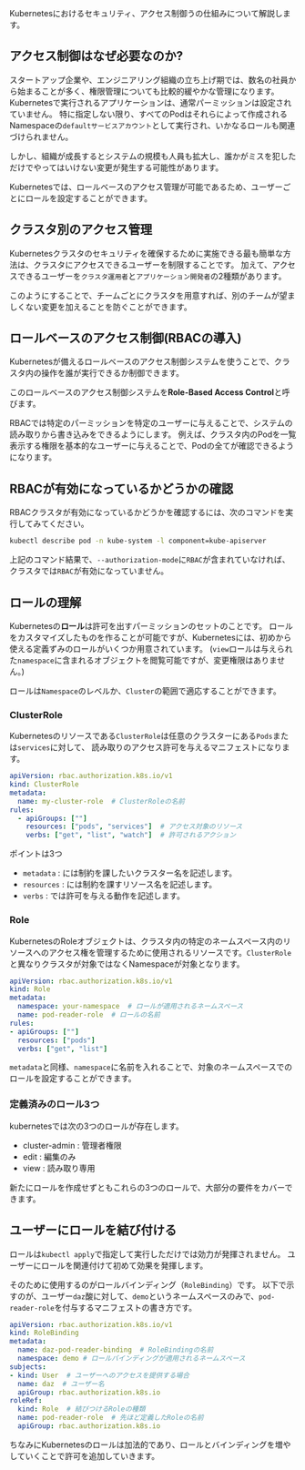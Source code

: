 




Kubernetesにおけるセキュリティ、アクセス制御うの仕組みについて解説します。



## アクセス制御はなぜ必要なのか?

スタートアップ企業や、エンジニアリング組織の立ち上げ期では、数名の社員から始まることが多く、権限管理についても比較的緩やかな管理になります。
Kubernetesで実行されるアプリケーションは、通常パーミッションは設定されていません。
特に指定しない限り、すべてのPodはそれらによって作成されるNamespaceの`defaultサービスアカウント`として実行され、いかなるロールも関連づけられません。


しかし、組織が成長するとシステムの規模も人員も拡大し、誰かがミスを犯しただけでやってはいけない変更が発生する可能性があります。

Kubernetesでは、ロールベースのアクセス管理が可能であるため、ユーザーごとにロールを設定することができます。


## クラスタ別のアクセス管理

Kubernetesクラスタのセキュリティを確保するために実施できる最も簡単な方法は、クラスタにアクセスできるユーザーを制限することです。
加えて、アクセスできるユーザーを`クラスタ運用者`と`アプリケーション開発者`の2種類があります。

このようにすることで、チームごとにクラスタを用意すれば、別のチームが望ましくない変更を加えることを防ぐことができます。


## ロールベースのアクセス制御(RBACの導入)

Kubernetesが備えるロールベースのアクセス制御システムを使うことで、クラスタ内の操作を誰が実行できるか制御できます。

このロールベースのアクセス制御システムを**Role-Based Access Control**と呼びます。

RBACでは特定のパーミッションを特定のユーザーに与えることで、システムの読み取りから書き込みをできるようにします。
例えば、クラスタ内のPodを一覧表示する権限を基本的なユーザーに与えることで、Podの全てが確認できるようになります。



## RBACが有効になっているかどうかの確認


RBACクラスタが有効になっているかどうかを確認するには、次のコマンドを実行してみてください。

```sh
kubectl describe pod -n kube-system -l component=kube-apiserver
```

上記のコマンド結果で、`--authorization-mode`に`RBAC`が含まれていなければ、クラスタでは`RBAC`が有効になっていません。



## ロールの理解

Kubernetesの**ロール**は許可を出すパーミッションのセットのことです。
ロールをカスタマイズしたものを作ることが可能ですが、Kubernetesには、初めから使える定義ずみのロールがいくつか用意されています。
(`view`ロールは与えられた`namespace`に含まれるオブジェクトを閲覧可能ですが、変更権限はありません。)

ロールは`Namespace`のレベルか、`Cluster`の範囲で適応することができます。



### ClusterRole

Kubernetesのリソースである`ClusterRole`は任意のクラスターにある`Pods`または`services`に対して、
読み取りのアクセス許可を与えるマニフェストになります。


```yml
apiVersion: rbac.authorization.k8s.io/v1
kind: ClusterRole
metadata:
  name: my-cluster-role  # ClusterRoleの名前
rules:
  - apiGroups: [""]
    resources: ["pods", "services"]  # アクセス対象のリソース
    verbs: ["get", "list", "watch"]  # 許可されるアクション
```


ポイントは3つ

- `metadata` : には制約を課したいクラスター名を記述します。
- `resources` : には制約を課すリソース名を記述します。
- `verbs` : では許可を与える動作を記述します。


### Role

KubernetesのRoleオブジェクトは、クラスタ内の特定のネームスペース内のリソースへのアクセス権を管理するために使用されるリソースです。`ClusterRole`と異なりクラスタが対象ではなくNamespaceが対象となります。

```yml
apiVersion: rbac.authorization.k8s.io/v1
kind: Role
metadata:
  namespace: your-namespace  # ロールが適用されるネームスペース
  name: pod-reader-role  # ロールの名前
rules:
- apiGroups: [""]
  resources: ["pods"]
  verbs: ["get", "list"]
```


`metadata`と同様、`namespace`に名前を入れることで、対象のネームスペースでのロールを設定することができます。



### 定義済みのロール3つ

kubernetesでは次の3つのロールが存在します。

- cluster-admin : 管理者権限
- edit : 編集のみ
- view : 読み取り専用

新たにロールを作成せずともこれらの3つのロールで、大部分の要件をカバーできます。




## ユーザーにロールを結び付ける

ロールは`kubectl apply`で指定して実行しただけでは効力が発揮されません。
ユーザーにロールを関連付けて初めて効果を発揮します。

そのために使用するのがロールバインディング（`RoleBinding`）です。
以下で示すのが、ユーザー`daz`酸に対して、`demo`というネームスペースのみで、`pod-reader-role`を付与するマニフェストの書き方です。


```yml
apiVersion: rbac.authorization.k8s.io/v1
kind: RoleBinding
metadata:
  name: daz-pod-reader-binding  # RoleBindingの名前
  namespace: demo # ロールバインディングが適用されるネームスペース
subjects:
- kind: User  # ユーザーへのアクセスを提供する場合
  name: daz  # ユーザー名
  apiGroup: rbac.authorization.k8s.io
roleRef:
  kind: Role  # 結びつけるRoleの種類
  name: pod-reader-role  # 先ほど定義したRoleの名前
  apiGroup: rbac.authorization.k8s.io
```


ちなみにKubernetesのロールは加法的であり、ロールとバインディングを増やしていくことで許可を追加していきます。





